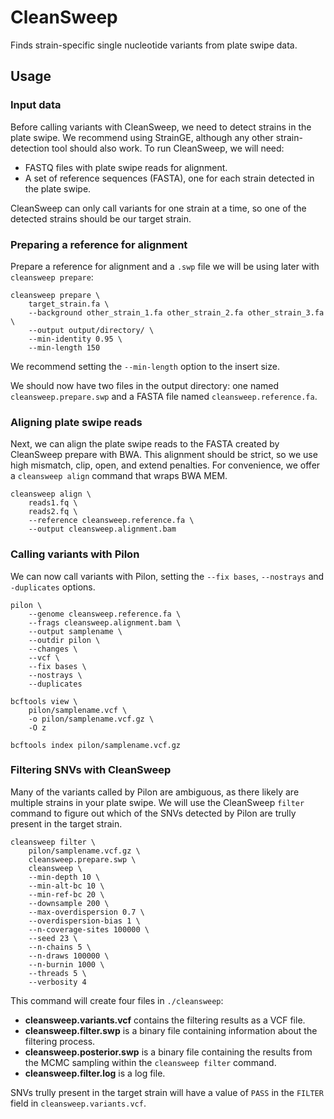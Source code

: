 # CleanSweep

Finds strain-specific single nucleotide variants from plate swipe data.

## Usage

### Input data

Before calling variants with CleanSweep, we need to detect strains in the plate swipe. We recommend using StrainGE, although any other strain-detection tool should also work. To run CleanSweep, we will need:

- FASTQ files with plate swipe reads for alignment.
- A set of reference sequences (FASTA), one for each strain detected in the plate swipe.

CleanSweep can only call variants for one strain at a time, so one of the detected strains should be our target strain.

### Preparing a reference for alignment

Prepare a reference for alignment and a ``.swp`` file we will be using later with ``cleansweep prepare``:
```
cleansweep prepare \
    target_strain.fa \
    --background other_strain_1.fa other_strain_2.fa other_strain_3.fa \
    --output output/directory/ \
    --min-identity 0.95 \
    --min-length 150
```

We recommend setting the ``--min-length`` option to the insert size.

We should now have two files in the output directory: one named ``cleansweep.prepare.swp`` and a FASTA file named ``cleansweep.reference.fa``.

### Aligning plate swipe reads

Next, we can align the plate swipe reads to the FASTA created by CleanSweep prepare with BWA. This alignment should be strict, so we use high mismatch, clip, open, and extend penalties. For convenience, we offer a ``cleansweep align`` command that wraps BWA MEM.

```
cleansweep align \
    reads1.fq \
    reads2.fq \
    --reference cleansweep.reference.fa \
    --output cleansweep.alignment.bam
```

### Calling variants with Pilon

We can now call variants with Pilon, setting the ``--fix bases``, ``--nostrays`` and ``-duplicates`` options.

```
pilon \
    --genome cleansweep.reference.fa \
    --frags cleansweep.alignment.bam \
    --output samplename \
    --outdir pilon \
    --changes \
    --vcf \
    --fix bases \
    --nostrays \
    --duplicates

bcftools view \
    pilon/samplename.vcf \
    -o pilon/samplename.vcf.gz \
    -O z

bcftools index pilon/samplename.vcf.gz
```

### Filtering SNVs with CleanSweep

Many of the variants called by Pilon are ambiguous, as there likely are multiple strains in your plate swipe. We will use the CleanSweep ``filter`` command to figure out which of the SNVs detected by Pilon are trully present in the target strain.

```
cleansweep filter \
    pilon/samplename.vcf.gz \
    cleansweep.prepare.swp \
    cleansweep \
    --min-depth 10 \
    --min-alt-bc 10 \
    --min-ref-bc 20 \
    --downsample 200 \
    --max-overdispersion 0.7 \
    --overdispersion-bias 1 \
    --n-coverage-sites 100000 \
    --seed 23 \
    --n-chains 5 \
    --n-draws 100000 \
    --n-burnin 1000 \
    --threads 5 \
    --verbosity 4
```

This command will create four files in ``./cleansweep``:
- **cleansweep.variants.vcf** contains the filtering results as a VCF file. 
- **cleansweep.filter.swp** is a binary file containing information about the filtering process.
- **cleansweep.posterior.swp** is a binary file containing the results from the MCMC sampling within the ``cleansweep filter`` command.
- **cleansweep.filter.log** is a log file.

SNVs trully present in the target strain will have a value of ``PASS`` in the ``FILTER`` field in ``cleansweep.variants.vcf``.